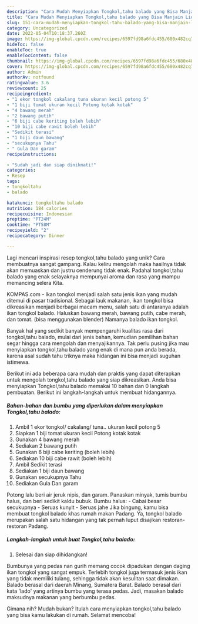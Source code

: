 ```yaml
---
description: "Cara Mudah Menyiapkan Tongkol,tahu balado yang Bisa Manjain Lidah"
title: "Cara Mudah Menyiapkan Tongkol,tahu balado yang Bisa Manjain Lidah"
slug: 151-cara-mudah-menyiapkan-tongkol-tahu-balado-yang-bisa-manjain-lidah
category: Uncategorized
date: 2022-05-04T10:18:37.260Z
image: https://img-global.cpcdn.com/recipes/6597fd98a6fdc455/680x482cq70/tongkoltahu-balado-foto-resep-utama.jpg
hideToc: false
enableToc: true
enableTocContent: false
thumbnail: https://img-global.cpcdn.com/recipes/6597fd98a6fdc455/680x482cq70/tongkoltahu-balado-foto-resep-utama.jpg
cover: https://img-global.cpcdn.com/recipes/6597fd98a6fdc455/680x482cq70/tongkoltahu-balado-foto-resep-utama.jpg
author: Admin
authorAv: notfound
ratingvalue: 3.6
reviewcount: 25
recipeingredient:
- "1 ekor tongkol cakalang tuna ukuran kecil potong 5"
- "1 biji tomat ukuran kecil Potong kotak kotak"
- "4 bawang merah"
- "2 bawang putih"
- "6 biji cabe keriting boleh lebih"
- "10 biji cabe rawit boleh lebih"
- "Sedikit terasi"
- "1 biji daun bawang"
- "secukupnya Tahu"
- " Gula Dan garam"
recipeinstructions:

- "Sudah jadi dan siap dinikmati!"
categories:
- Resep
tags:
- tongkoltahu
- balado

katakunci: tongkoltahu balado 
nutrition: 184 calories
recipecuisine: Indonesian
preptime: "PT24M"
cooktime: "PT58M"
recipeyield: "2"
recipecategory: Dinner

---
```





Lagi mencari inspirasi resep tongkol,tahu balado yang unik? Cara membuatnya sangat gampang. Kalau keliru mengolah maka hasilnya tidak akan memuaskan dan justru cenderung tidak enak. Padahal tongkol,tahu balado yang enak selayaknya mempunyai aroma dan rasa yang mampu memancing selera Kita.





KOMPAS.com - Ikan tongkol menjadi salah satu jenis ikan yang mudah ditemui di pasar tradisional. Sebagai lauk makanan, ikan tongkol bisa dikreasikan menjadi berbagai macam menu, salah satu di antaranya adalah ikan tongkol balado. Haluskan bawang merah, bawang putih, cabe merah, dan tomat. (bisa menggunakan blender) Namanya balado ikan tongkol.

Banyak hal yang sedikit banyak mempengaruhi kualitas rasa dari tongkol,tahu balado, mulai dari jenis bahan, kemudian pemilihan bahan segar hingga cara mengolah dan menyajikannya. Tak perlu pusing jika mau menyiapkan tongkol,tahu balado yang enak di mana pun anda berada, karena asal sudah tahu triknya maka hidangan ini bisa menjadi suguhan istimewa.






Berikut ini ada beberapa cara mudah dan praktis yang dapat diterapkan untuk mengolah tongkol,tahu balado yang siap dikreasikan. Anda bisa menyiapkan Tongkol,tahu balado memakai 10 bahan dan 0 langkah pembuatan. Berikut ini langkah-langkah untuk membuat hidangannya.

<!--inarticleads1-->

##### Bahan-bahan dan bumbu yang diperlukan dalam menyiapkan Tongkol,tahu balado:

1. Ambil 1 ekor tongkol/ cakalang/ tuna.. ukuran kecil potong 5
1. Siapkan 1 biji tomat ukuran kecil Potong kotak kotak
1. Gunakan 4 bawang merah
1. Sediakan 2 bawang putih
1. Gunakan 6 biji cabe keriting (boleh lebih)
1. Sediakan 10 biji cabe rawit (boleh lebih)
1. Ambil Sedikit terasi
1. Sediakan 1 biji daun bawang
1. Gunakan secukupnya Tahu
1. Sediakan  Gula Dan garam


Potong lalu beri air jeruk nipis, dan garam. Panaskan minyak, tumis bumbu halus, dan beri sedikit kaldu bubuk. Bumbu halus: - Cabai besar secukupnya - Seruas kunyit - Seruas jahe Jika bingung, kamu bisa membuat tongkol balado khas rumah makan Padang. Ya, tongkol balado merupakan salah satu hidangan yang tak pernah luput disajikan restoran-restoran Padang. 

<!--inarticleads2-->

##### Langkah-langkah untuk buat Tongkol,tahu balado:


1. Selesai dan siap dihidangkan!

Bumbunya yang pedas nan gurih memang cocok dipadukan dengan daging ikan tongkol yang sangat empuk. Terlebih tongkol juga termasuk jenis ikan yang tidak memiliki tulang, sehingga tidak akan kesulitan saat dimakan. Balado berasal dari daerah Minang, Sumatera Barat. Balado berasal dari kata &#39;lado&#39; yang artinya bumbu yang terasa pedas. Jadi, masakan balado maksudnya makanan yang berbumbu pedas. 

Gimana nih? Mudah bukan? Itulah cara menyiapkan tongkol,tahu balado yang bisa kamu lakukan di rumah. Selamat mencoba!
